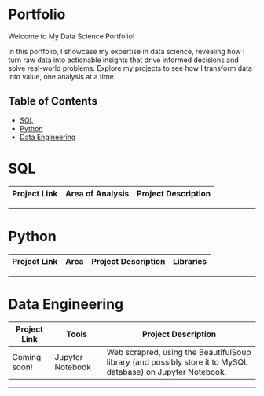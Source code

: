 # Portfolio

Welcome to My Data Science Portfolio!

In this portfolio, I showcase my expertise in data science, revealing how I turn raw data into actionable insights that drive informed decisions and solve real-world problems. Explore my projects to see how I transform data into value, one analysis at a time.

## Table of Contents
- [SQL](#sql)
- [Python](#python)
- [Data Engineering](#data-engineering)

# SQL
| Project Link | Area of Analysis | Project Description | 
|---|---|---|

***

# Python
| Project Link | Area | Project Description | Libraries |    
|---|---|---|---|

***

# Data Engineering
| Project Link | Tools | Project Description | 
|---|---|---|
| Coming soon! | Jupyter Notebook | Web scrapred, using the BeautifulSoup library (and possibly store it to MySQL database) on Jupyter Notebook.
***
